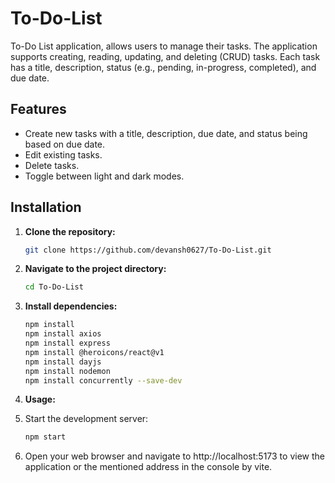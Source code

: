 # To-Do-List
To-Do List application, allows users to manage their tasks. The application supports creating, reading, updating, and deleting (CRUD) tasks. Each task has a title, description, status (e.g., pending, in-progress, completed), and due date.

## Features
- Create new tasks with a title, description, due date, and status being based on due date.
- Edit existing tasks.
- Delete tasks.
- Toggle between light and dark modes.

## Installation

1. **Clone the repository:**

   ```bash
   git clone https://github.com/devansh0627/To-Do-List.git

2. **Navigate to the project directory:**
 
   ```bash
   cd To-Do-List

3. **Install dependencies:**

    ```bash
    npm install
    npm install axios
    npm install express
    npm install @heroicons/react@v1
    npm install dayjs
    npm install nodemon
    npm install concurrently --save-dev

4. **Usage:**

1. Start the development server:

   ```bash
   npm start
   
2. Open your web browser and navigate to http://localhost:5173 to view the application or the mentioned address in the console by vite.

